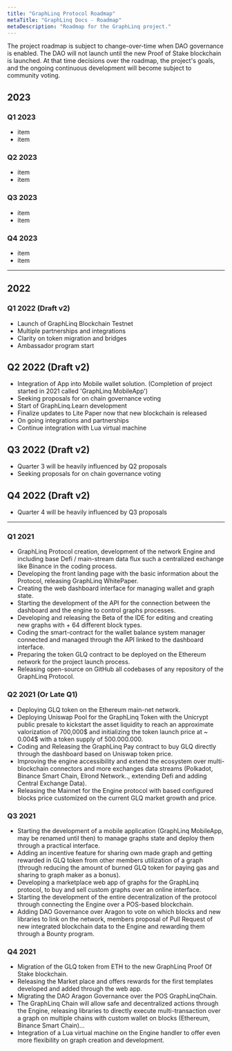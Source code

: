 ```yaml
---
title: "GraphLinq Protocol Roadmap"
metaTitle: "GraphLinq Docs - Roadmap"
metaDescription: "Roadmap for the GraphLinq project."
---
```


The project roadmap is subject to change-over-time when DAO governance is enabled. The DAO will not launch until the new Proof of Stake blockchain is launched. At that time decisions over the roadmap, the project's goals, and the ongoing continuous development will become subject to community voting.

## 2023

### Q1 2023

- item
- item

### Q2 2023

- item
- item

### Q3 2023

- item
- item

### Q4 2023

- item
- item

---

## 2022

### Q1 2022 (Draft v2)

- Launch of GraphLinq Blockchain Testnet
- Multiple partnerships and integrations
- Clarity on token migration and bridges
- Ambassador program start

## Q2 2022 (Draft v2)

- Integration of App into Mobile wallet solution. (Completion of project started in 2021 called 'GraphLinq MobileApp')
- Seeking proposals for on chain governance voting
- Start of GraphLinq.Learn development
- Finalize updates to Lite Paper now that new blockchain is released
- On going integrations and partnerships
- Continue integration with Lua virtual machine

## Q3 2022 (Draft v2)

- Quarter 3 will be heavily influenced by Q2 proposals
- Seeking proposals for on chain governance voting

## Q4 2022 (Draft v2)

- Quarter 4 will be heavily influenced by Q3 proposals

---

### Q1 2021
- GraphLinq Protocol creation, development of the network Engine and including base Defi / main-stream data flux such a centralized exchange like Binance in the coding process.
- Developing the front landing page with the basic information about the Protocol, releasing GraphLinq WhitePaper.
- Creating the web dashboard interface for managing wallet and graph state.
- Starting the development of the API for the connection between the dashboard and the engine to control graphs processes.
- Developing and releasing the Beta of the IDE for editing and creating new graphs with + 64 different block types.
- Coding the smart-contract for the wallet balance system manager connected and managed through the API linked to the dashboard interface.
- Preparing the token GLQ contract to be deployed on the Ethereum network for the project launch process.
- Releasing open-source on GitHub all codebases of any repository of the GraphLinq Protocol.

### Q2 2021 (Or Late Q1)
- Deploying GLQ token on the Ethereum main-net network.
- Deploying Uniswap Pool for the GraphLinq Token with the Unicrypt public presale to kickstart the asset liquidity to reach an approximate
 valorization of 700,000$ and initializing the token launch price at ~ 0.004$ with a token supply of 500.000.000.
- Coding and Releasing the GraphLinq Pay contract to buy GLQ directly through the dashboard based on Uniswap token price.
- Improving the engine accessibility and extend the ecosystem over multi-blockchain connectors and more exchanges data streams (Polkadot, Binance Smart Chain, Elrond Network.., extending Defi and adding Central Exchange Data).
- Releasing the Mainnet for the Engine protocol with based configured blocks price customized on the current GLQ market growth and price.

### Q3 2021
- Starting the development of a mobile application (GraphLinq MobileApp, may be renamed until then) to manage graphs state and deploy them through a practical interface.
- Adding an incentive feature for sharing own made graph and getting rewarded in GLQ token from other members utilization of a graph (through reducing the amount of burned GLQ token for paying gas and sharing to graph maker as a bonus).
- Developing a marketplace web app of graphs for the GraphLinq protocol, to buy and sell custom graphs over an online interface.
- Starting the development of the entire decentralization of the protocol through connecting the Engine over a POS-based blockchain.
- Adding DAO Governance over Aragon to vote on which blocks and new libraries to link on the network, members proposal of Pull Request of new integrated blockchain data to the Engine and rewarding them through a Bounty program.


### Q4 2021
- Migration of the GLQ token from ETH to the new GraphLinq Proof Of Stake blockchain.
- Releasing the Market place and offers rewards for the first templates developed and added through the web app.
- Migrating the DAO Aragon Governance over the POS GraphLinqChain.
- The GraphLinq Chain will allow safe and decentralized actions through the Engine, releasing libraries to directly execute multi-transaction over a graph
on multiple chains with custom wallet on blocks (Ethereum, Binance Smart Chain)...
- Integration of a Lua virtual machine on the Engine handler to offer even more flexibility on graph creation and development.

